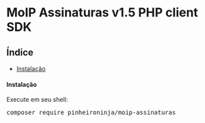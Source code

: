 <h1>MoIP Assinaturas v1.5 PHP client SDK</h1>

<h2>Índice</h2>
<ul>
  <li><a href="#section-installation">Instalação</a></li>
</ul>

<h4 id="section-installation">Instalação</h4>
<p>Execute em seu shell:</p>
<pre>composer require pinheironinja/moip-assinaturas</pre>
